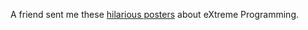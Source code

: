 A friend sent me these
[hilarious posters](http://www.duggmirror.com/programming/Extreme_Programming_Motivational_Posters_sarcastic/)
about eXtreme Programming.
